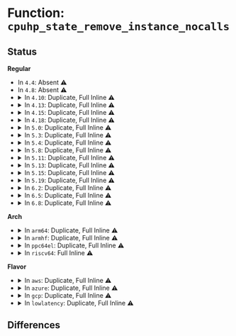 # Function: <code>cpuhp_state_remove_instance_nocalls</code>

## Status
<b>Regular</b>
<ul>
<li>
In <code>4.4</code>: Absent ⚠️
</li>
<li>
In <code>4.8</code>: Absent ⚠️
</li>
<li>
<details>
<summary>In <code>4.10</code>: Duplicate, Full Inline ⚠️</summary>

**Collision:** Static Duplication

**Inline:** Full

**Transformation:** False

**Instances:**

```
In kernel/padata.c (ffffffff811ac426)
Location: include/linux/cpuhotplug.h:314
Inline: True
Inline callers:
  - kernel/padata.c:padata_sysfs_release
```
```
In block/blk-mq.c (ffffffff81422a58)
Location: include/linux/cpuhotplug.h:314
Inline: True
Inline callers:
  - block/blk-mq.c:blk_mq_realloc_hw_ctxs
```
```
In net/core/flow.c (ffffffff817cf193)
Location: include/linux/cpuhotplug.h:314
Inline: True
Inline callers:
  - net/core/flow.c:flow_cache_fini
```
</details>
</li>
<li>
<details>
<summary>In <code>4.13</code>: Duplicate, Full Inline ⚠️</summary>

**Collision:** Static Duplication

**Inline:** Full

**Transformation:** False

**Instances:**

```
In kernel/padata.c (ffffffff811b3e26)
Location: include/linux/cpuhotplug.h:351
Inline: True
Inline callers:
  - kernel/padata.c:padata_sysfs_release
```
```
In block/blk-mq.c (ffffffff81432577)
Location: include/linux/cpuhotplug.h:351
Inline: True
Inline callers:
  - block/blk-mq.c:blk_mq_realloc_hw_ctxs
  - block/blk-mq.c:blk_mq_exit_hctx
```
```
In net/core/flow.c (ffffffff817ee523)
Location: include/linux/cpuhotplug.h:351
Inline: True
Inline callers:
  - net/core/flow.c:flow_cache_fini
```
</details>
</li>
<li>
<details>
<summary>In <code>4.15</code>: Duplicate, Full Inline ⚠️</summary>

**Collision:** Static Duplication

**Inline:** Full

**Transformation:** False

**Instances:**

```
In kernel/padata.c (ffffffff811c7ab6)
Location: include/linux/cpuhotplug.h:379
Inline: True
Inline callers:
  - kernel/padata.c:padata_sysfs_release
```
```
In block/blk-mq.c (ffffffff8145e0fa)
Location: include/linux/cpuhotplug.h:379
Inline: True
Inline callers:
  - block/blk-mq.c:blk_mq_realloc_hw_ctxs
  - block/blk-mq.c:blk_mq_exit_hctx
```
</details>
</li>
<li>
<details>
<summary>In <code>4.18</code>: Duplicate, Full Inline ⚠️</summary>

**Collision:** Static Duplication

**Inline:** Full

**Transformation:** False

**Instances:**

```
In kernel/padata.c (ffffffff811e7d01)
Location: include/linux/cpuhotplug.h:378
Inline: True
Inline callers:
  - kernel/padata.c:padata_sysfs_release
```
```
In block/blk-mq.c (ffffffff81491a16)
Location: include/linux/cpuhotplug.h:378
Inline: True
Inline callers:
  - block/blk-mq.c:blk_mq_realloc_hw_ctxs
  - block/blk-mq.c:blk_mq_exit_hctx
```
</details>
</li>
<li>
<details>
<summary>In <code>5.0</code>: Duplicate, Full Inline ⚠️</summary>

**Collision:** Static Duplication

**Inline:** Full

**Transformation:** False

**Instances:**

```
In kernel/padata.c (ffffffff811f8c51)
Location: include/linux/cpuhotplug.h:384
Inline: True
Inline callers:
  - kernel/padata.c:padata_sysfs_release
```
```
In block/blk-mq.c (ffffffff814ab468)
Location: include/linux/cpuhotplug.h:384
Inline: True
Inline callers:
  - block/blk-mq.c:blk_mq_realloc_hw_ctxs
```
</details>
</li>
<li>
<details>
<summary>In <code>5.3</code>: Duplicate, Full Inline ⚠️</summary>

**Collision:** Static Duplication

**Inline:** Full

**Transformation:** False

**Instances:**

```
In kernel/padata.c (ffffffff81210711)
Location: include/linux/cpuhotplug.h:389
Inline: True
Inline callers:
  - kernel/padata.c:padata_sysfs_release
```
```
In block/blk-mq.c (ffffffff814d93ef)
Location: include/linux/cpuhotplug.h:389
Inline: True
Inline callers:
  - block/blk-mq.c:blk_mq_realloc_hw_ctxs
  - block/blk-mq.c:blk_mq_exit_hctx
```
</details>
</li>
<li>
<details>
<summary>In <code>5.4</code>: Duplicate, Full Inline ⚠️</summary>

**Collision:** Static Duplication

**Inline:** Full

**Transformation:** False

**Instances:**

```
In kernel/padata.c (ffffffff8121d254)
Location: include/linux/cpuhotplug.h:390
Inline: True
Inline callers:
  - kernel/padata.c:padata_sysfs_release
  - kernel/padata.c:padata_sysfs_release
```
```
In block/blk-mq.c (ffffffff814f27af)
Location: include/linux/cpuhotplug.h:390
Inline: True
Inline callers:
  - block/blk-mq.c:blk_mq_realloc_hw_ctxs
  - block/blk-mq.c:blk_mq_exit_hctx
```
</details>
</li>
<li>
<details>
<summary>In <code>5.8</code>: Duplicate, Full Inline ⚠️</summary>

**Collision:** Static Duplication

**Inline:** Full

**Transformation:** False

**Instances:**

```
In kernel/padata.c (ffffffff81249575)
Location: include/linux/cpuhotplug.h:396
Inline: True
Inline callers:
  - kernel/padata.c:__padata_free
  - kernel/padata.c:__padata_free
```
```
In block/blk-mq.c (ffffffff81550a01)
Location: include/linux/cpuhotplug.h:396
Inline: True
Inline callers:
  - block/blk-mq.c:blk_mq_exit_hctx
  - block/blk-mq.c:blk_mq_exit_hctx
```
</details>
</li>
<li>
<details>
<summary>In <code>5.11</code>: Duplicate, Full Inline ⚠️</summary>

**Collision:** Static Duplication

**Inline:** Full

**Transformation:** False

**Instances:**

```
In kernel/padata.c (ffffffff812539b5)
Location: include/linux/cpuhotplug.h:401
Inline: True
Inline callers:
  - kernel/padata.c:padata_sysfs_release
  - kernel/padata.c:padata_sysfs_release
```
```
In fs/io-wq.c (ffffffff8139aec5)
Location: include/linux/cpuhotplug.h:401
Inline: True
Inline callers:
  - fs/io-wq.c:__io_wq_destroy
  - fs/io-wq.c:io_wq_create
```
```
In block/blk-mq.c (ffffffff8156d141)
Location: include/linux/cpuhotplug.h:401
Inline: True
Inline callers:
  - block/blk-mq.c:blk_mq_exit_hctx
  - block/blk-mq.c:blk_mq_exit_hctx
```
</details>
</li>
<li>
<details>
<summary>In <code>5.13</code>: Duplicate, Full Inline ⚠️</summary>

**Collision:** Static Duplication

**Inline:** Full

**Transformation:** False

**Instances:**

```
In kernel/padata.c (ffffffff81257fd5)
Location: include/linux/cpuhotplug.h:409
Inline: True
Inline callers:
  - kernel/padata.c:padata_sysfs_release
  - kernel/padata.c:padata_sysfs_release
```
```
In fs/io-wq.c (ffffffff813a3a62)
Location: include/linux/cpuhotplug.h:409
Inline: True
Inline callers:
  - fs/io-wq.c:io_wq_put_and_exit
  - fs/io-wq.c:io_wq_create
```
```
In block/blk-mq.c (ffffffff815773d0)
Location: include/linux/cpuhotplug.h:409
Inline: True
Inline callers:
  - block/blk-mq.c:blk_mq_realloc_hw_ctxs
  - block/blk-mq.c:blk_mq_realloc_hw_ctxs
  - block/blk-mq.c:blk_mq_exit_hctx
  - block/blk-mq.c:blk_mq_exit_hctx
```
```
In drivers/iommu/iova.c (ffffffff817a3635)
Location: include/linux/cpuhotplug.h:409
Inline: True
Inline callers:
  - drivers/iommu/iova.c:put_iova_domain
```
</details>
</li>
<li>
<details>
<summary>In <code>5.15</code>: Duplicate, Full Inline ⚠️</summary>

**Collision:** Static Duplication

**Inline:** Full

**Transformation:** False

**Instances:**

```
In kernel/padata.c (ffffffff81293b45)
Location: include/linux/cpuhotplug.h:502
Inline: True
Inline callers:
  - kernel/padata.c:padata_sysfs_release
  - kernel/padata.c:padata_sysfs_release
```
```
In fs/io-wq.c (ffffffff813f3105)
Location: include/linux/cpuhotplug.h:502
Inline: True
Inline callers:
  - fs/io-wq.c:io_wq_put_and_exit
  - fs/io-wq.c:io_wq_create
```
```
In block/bio.c (ffffffff815c7b4e)
Location: include/linux/cpuhotplug.h:502
Inline: True
Inline callers:
  - block/bio.c:bioset_exit
```
```
In block/blk-mq.c (ffffffff815dc130)
Location: include/linux/cpuhotplug.h:502
Inline: True
Inline callers:
  - block/blk-mq.c:blk_mq_realloc_hw_ctxs
  - block/blk-mq.c:blk_mq_realloc_hw_ctxs
  - block/blk-mq.c:blk_mq_exit_hctx
  - block/blk-mq.c:blk_mq_exit_hctx
```
```
In drivers/iommu/iova.c (ffffffff8182c865)
Location: include/linux/cpuhotplug.h:502
Inline: True
Inline callers:
  - drivers/iommu/iova.c:put_iova_domain
```
</details>
</li>
<li>
<details>
<summary>In <code>5.19</code>: Duplicate, Full Inline ⚠️</summary>

**Collision:** Static Duplication

**Inline:** Full

**Transformation:** False

**Instances:**

```
In kernel/padata.c (ffffffff812e9985)
Location: include/linux/cpuhotplug.h:508
Inline: True
Inline callers:
  - kernel/padata.c:padata_sysfs_release
  - kernel/padata.c:padata_sysfs_release
```
```
In block/bio.c (ffffffff8167287e)
Location: include/linux/cpuhotplug.h:508
Inline: True
Inline callers:
  - block/bio.c:bioset_exit
```
```
In block/blk-mq.c (ffffffff81683715)
Location: include/linux/cpuhotplug.h:508
Inline: True
Inline callers:
  - block/blk-mq.c:blk_mq_init_hctx
  - block/blk-mq.c:blk_mq_init_hctx
  - block/blk-mq.c:blk_mq_exit_hctx
  - block/blk-mq.c:blk_mq_exit_hctx
```
```
In io_uring/io-wq.c (ffffffff816dbc6d)
Location: include/linux/cpuhotplug.h:508
Inline: True
Inline callers:
  - io_uring/io-wq.c:io_wq_put_and_exit
  - io_uring/io-wq.c:io_wq_create
```
```
In drivers/iommu/iova.c (ffffffff8196dd66)
Location: include/linux/cpuhotplug.h:508
Inline: True
Inline callers:
  - drivers/iommu/iova.c:put_iova_domain
```
```
In drivers/nvdimm/nd_perf.c (ffffffff819d9453)
Location: include/linux/cpuhotplug.h:508
Inline: True
Inline callers:
  - drivers/nvdimm/nd_perf.c:register_nvdimm_pmu
  - drivers/nvdimm/nd_perf.c:nvdimm_pmu_free_hotplug_memory
```
</details>
</li>
<li>
<details>
<summary>In <code>6.2</code>: Duplicate, Full Inline ⚠️</summary>

**Collision:** Static Duplication

**Inline:** Full

**Transformation:** False

**Instances:**

```
In kernel/padata.c (ffffffff813537a5)
Location: include/linux/cpuhotplug.h:512
Inline: True
Inline callers:
  - kernel/padata.c:padata_sysfs_release
  - kernel/padata.c:padata_sysfs_release
```
```
In block/bio.c (ffffffff8172e33a)
Location: include/linux/cpuhotplug.h:512
Inline: True
Inline callers:
  - block/bio.c:bioset_exit
```
```
In block/blk-mq.c (ffffffff81740daa)
Location: include/linux/cpuhotplug.h:512
Inline: True
Inline callers:
  - block/blk-mq.c:blk_mq_init_hctx
  - block/blk-mq.c:blk_mq_init_hctx
  - block/blk-mq.c:blk_mq_exit_hctx
  - block/blk-mq.c:blk_mq_exit_hctx
```
```
In io_uring/io-wq.c (ffffffff817a7d71)
Location: include/linux/cpuhotplug.h:512
Inline: True
Inline callers:
  - io_uring/io-wq.c:io_wq_put_and_exit
  - io_uring/io-wq.c:io_wq_create
```
```
In drivers/iommu/iova.c (ffffffff81ad8686)
Location: include/linux/cpuhotplug.h:512
Inline: True
Inline callers:
  - drivers/iommu/iova.c:put_iova_domain
```
```
In drivers/nvdimm/nd_perf.c (ffffffff81b5450d)
Location: include/linux/cpuhotplug.h:512
Inline: True
Inline callers:
  - drivers/nvdimm/nd_perf.c:register_nvdimm_pmu
  - drivers/nvdimm/nd_perf.c:nvdimm_pmu_free_hotplug_memory
```
</details>
</li>
<li>
<details>
<summary>In <code>6.5</code>: Duplicate, Full Inline ⚠️</summary>

**Collision:** Static Duplication

**Inline:** Full

**Transformation:** False

**Instances:**

```
In kernel/padata.c (ffffffff813849a5)
Location: include/linux/cpuhotplug.h:510
Inline: True
Inline callers:
  - kernel/padata.c:padata_sysfs_release
  - kernel/padata.c:padata_sysfs_release
```
```
In block/bio.c (ffffffff8176a60a)
Location: include/linux/cpuhotplug.h:510
Inline: True
Inline callers:
  - block/bio.c:bioset_exit
```
```
In block/blk-mq.c (ffffffff8177d06a)
Location: include/linux/cpuhotplug.h:510
Inline: True
Inline callers:
  - block/blk-mq.c:blk_mq_init_hctx
  - block/blk-mq.c:blk_mq_init_hctx
  - block/blk-mq.c:blk_mq_exit_hctx
  - block/blk-mq.c:blk_mq_exit_hctx
```
```
In io_uring/io-wq.c (ffffffff817e8c1f)
Location: include/linux/cpuhotplug.h:510
Inline: True
Inline callers:
  - io_uring/io-wq.c:io_wq_put_and_exit
  - io_uring/io-wq.c:io_wq_create
```
```
In drivers/iommu/iova.c (ffffffff81b265c6)
Location: include/linux/cpuhotplug.h:510
Inline: True
Inline callers:
  - drivers/iommu/iova.c:put_iova_domain
```
```
In drivers/nvdimm/nd_perf.c (ffffffff81ba7a5d)
Location: include/linux/cpuhotplug.h:510
Inline: True
Inline callers:
  - drivers/nvdimm/nd_perf.c:register_nvdimm_pmu
  - drivers/nvdimm/nd_perf.c:nvdimm_pmu_free_hotplug_memory
```
```
In drivers/net/virtio_net.c (ffffffff81c542e5)
Location: include/linux/cpuhotplug.h:510
Inline: True
Inline callers:
  - drivers/net/virtio_net.c:virtnet_freeze
  - drivers/net/virtio_net.c:virtnet_freeze
  - drivers/net/virtio_net.c:virtnet_remove
  - drivers/net/virtio_net.c:virtnet_remove
  - drivers/net/virtio_net.c:virtnet_cpu_notif_add
```
</details>
</li>
<li>
<details>
<summary>In <code>6.8</code>: Duplicate, Full Inline ⚠️</summary>

**Collision:** Static Duplication

**Inline:** Full

**Transformation:** False

**Instances:**

```
In kernel/padata.c (ffffffff813addb5)
Location: include/linux/cpuhotplug.h:495
Inline: True
Inline callers:
  - kernel/padata.c:padata_sysfs_release
  - kernel/padata.c:padata_sysfs_release
```
```
In block/bio.c (ffffffff817aca6a)
Location: include/linux/cpuhotplug.h:495
Inline: True
Inline callers:
  - block/bio.c:bioset_exit
```
```
In block/blk-mq.c (ffffffff817bf3fa)
Location: include/linux/cpuhotplug.h:495
Inline: True
Inline callers:
  - block/blk-mq.c:blk_mq_init_hctx
  - block/blk-mq.c:blk_mq_init_hctx
  - block/blk-mq.c:blk_mq_exit_hctx
  - block/blk-mq.c:blk_mq_exit_hctx
```
```
In io_uring/io-wq.c (ffffffff8182e9cf)
Location: include/linux/cpuhotplug.h:495
Inline: True
Inline callers:
  - io_uring/io-wq.c:io_wq_put_and_exit
```
```
In drivers/iommu/iova.c (ffffffff81b7d3e6)
Location: include/linux/cpuhotplug.h:495
Inline: True
Inline callers:
  - drivers/iommu/iova.c:put_iova_domain
```
```
In drivers/nvdimm/nd_perf.c (ffffffff81bfbdc9)
Location: include/linux/cpuhotplug.h:495
Inline: True
Inline callers:
  - drivers/nvdimm/nd_perf.c:register_nvdimm_pmu
  - drivers/nvdimm/nd_perf.c:nvdimm_pmu_free_hotplug_memory
```
```
In drivers/net/virtio_net.c (ffffffff81d0aa25)
Location: include/linux/cpuhotplug.h:495
Inline: True
Inline callers:
  - drivers/net/virtio_net.c:virtnet_freeze
  - drivers/net/virtio_net.c:virtnet_freeze
  - drivers/net/virtio_net.c:virtnet_remove
  - drivers/net/virtio_net.c:virtnet_remove
  - drivers/net/virtio_net.c:virtnet_cpu_notif_add
```
</details>
</li>
</ul>
<b>Arch</b>
<ul>
<li>
<details>
<summary>In <code>arm64</code>: Duplicate, Full Inline ⚠️</summary>

**Collision:** Static Duplication

**Inline:** Full

**Transformation:** False

**Instances:**

```
In kernel/padata.c (ffff8000102a8e1c)
Location: include/linux/cpuhotplug.h:390
Inline: True
Inline callers:
  - kernel/padata.c:padata_sysfs_release
  - kernel/padata.c:padata_sysfs_release
```
```
In block/blk-mq.c (ffff8000105f2220)
Location: include/linux/cpuhotplug.h:390
Inline: True
Inline callers:
  - block/blk-mq.c:blk_mq_realloc_hw_ctxs
  - block/blk-mq.c:blk_mq_exit_hctx
```
```
In drivers/perf/arm-ccn.c (ffff800010b922a4)
Location: include/linux/cpuhotplug.h:390
Inline: True
Inline callers:
  - drivers/perf/arm-ccn.c:arm_ccn_remove
  - drivers/perf/arm-ccn.c:arm_ccn_probe
```
```
In drivers/perf/arm_pmu.c (ffff800010b956a4)
Location: include/linux/cpuhotplug.h:390
Inline: True
Inline callers:
  - drivers/perf/arm_pmu.c:armpmu_register
```
</details>
</li>
<li>
<details>
<summary>In <code>armhf</code>: Duplicate, Full Inline ⚠️</summary>

**Collision:** Static Duplication

**Inline:** Full

**Transformation:** False

**Instances:**

```
In arch/arm/mach-imx/mmdc.c (c03333c0)
Location: include/linux/cpuhotplug.h:390
Inline: True
Inline callers:
  - arch/arm/mach-imx/mmdc.c:imx_mmdc_probe
  - arch/arm/mach-imx/mmdc.c:imx_mmdc_remove
```
```
In kernel/padata.c (c04d7ffc)
Location: include/linux/cpuhotplug.h:390
Inline: True
Inline callers:
  - kernel/padata.c:padata_sysfs_release
  - kernel/padata.c:padata_sysfs_release
```
```
In block/blk-mq.c (c079e144)
Location: include/linux/cpuhotplug.h:390
Inline: True
Inline callers:
  - block/blk-mq.c:blk_mq_realloc_hw_ctxs
  - block/blk-mq.c:blk_mq_exit_hctx
```
```
In drivers/perf/arm-ccn.c (c0c7be3c)
Location: include/linux/cpuhotplug.h:390
Inline: True
Inline callers:
  - drivers/perf/arm-ccn.c:arm_ccn_remove
  - drivers/perf/arm-ccn.c:arm_ccn_probe
```
```
In drivers/perf/arm_pmu.c (c0c7ec4c)
Location: include/linux/cpuhotplug.h:390
Inline: True
Inline callers:
  - drivers/perf/arm_pmu.c:armpmu_register
```
</details>
</li>
<li>
<details>
<summary>In <code>ppc64el</code>: Duplicate, Full Inline ⚠️</summary>

**Collision:** Static Duplication

**Inline:** Full

**Transformation:** False

**Instances:**

```
In kernel/padata.c (c00000000035d164)
Location: include/linux/cpuhotplug.h:390
Inline: True
Inline callers:
  - kernel/padata.c:padata_sysfs_release
  - kernel/padata.c:padata_sysfs_release
```
```
In block/blk-mq.c (c000000000789374)
Location: include/linux/cpuhotplug.h:390
Inline: True
Inline callers:
  - block/blk-mq.c:blk_mq_realloc_hw_ctxs
  - block/blk-mq.c:blk_mq_exit_hctx
```
</details>
</li>
<li>
<details>
<summary>In <code>riscv64</code>: Full Inline ⚠️</summary>

**Collision:** Unique Static

**Inline:** Full

**Transformation:** False

**Instances:**

```
In block/blk-mq.c (ffffffe000430b46)
Location: include/linux/cpuhotplug.h:390
Inline: True
Inline callers:
  - block/blk-mq.c:blk_mq_realloc_hw_ctxs
  - block/blk-mq.c:blk_mq_exit_hctx
```
</details>
</li>
</ul>
<b>Flavor</b>
<ul>
<li>
<details>
<summary>In <code>aws</code>: Duplicate, Full Inline ⚠️</summary>

**Collision:** Static Duplication

**Inline:** Full

**Transformation:** False

**Instances:**

```
In kernel/padata.c (ffffffff812158a4)
Location: include/linux/cpuhotplug.h:390
Inline: True
Inline callers:
  - kernel/padata.c:padata_sysfs_release
  - kernel/padata.c:padata_sysfs_release
```
```
In block/blk-mq.c (ffffffff814ead8f)
Location: include/linux/cpuhotplug.h:390
Inline: True
Inline callers:
  - block/blk-mq.c:blk_mq_realloc_hw_ctxs
  - block/blk-mq.c:blk_mq_exit_hctx
```
</details>
</li>
<li>
<details>
<summary>In <code>azure</code>: Duplicate, Full Inline ⚠️</summary>

**Collision:** Static Duplication

**Inline:** Full

**Transformation:** False

**Instances:**

```
In kernel/padata.c (ffffffff81208604)
Location: include/linux/cpuhotplug.h:390
Inline: True
Inline callers:
  - kernel/padata.c:padata_sysfs_release
  - kernel/padata.c:padata_sysfs_release
```
```
In block/blk-mq.c (ffffffff814db2df)
Location: include/linux/cpuhotplug.h:390
Inline: True
Inline callers:
  - block/blk-mq.c:blk_mq_realloc_hw_ctxs
  - block/blk-mq.c:blk_mq_exit_hctx
```
</details>
</li>
<li>
<details>
<summary>In <code>gcp</code>: Duplicate, Full Inline ⚠️</summary>

**Collision:** Static Duplication

**Inline:** Full

**Transformation:** False

**Instances:**

```
In kernel/padata.c (ffffffff81213644)
Location: include/linux/cpuhotplug.h:390
Inline: True
Inline callers:
  - kernel/padata.c:padata_sysfs_release
  - kernel/padata.c:padata_sysfs_release
```
```
In block/blk-mq.c (ffffffff814e6e1f)
Location: include/linux/cpuhotplug.h:390
Inline: True
Inline callers:
  - block/blk-mq.c:blk_mq_realloc_hw_ctxs
  - block/blk-mq.c:blk_mq_exit_hctx
```
</details>
</li>
<li>
<details>
<summary>In <code>lowlatency</code>: Duplicate, Full Inline ⚠️</summary>

**Collision:** Static Duplication

**Inline:** Full

**Transformation:** False

**Instances:**

```
In kernel/padata.c (ffffffff81222a64)
Location: include/linux/cpuhotplug.h:390
Inline: True
Inline callers:
  - kernel/padata.c:padata_sysfs_release
  - kernel/padata.c:padata_sysfs_release
```
```
In block/blk-mq.c (ffffffff814ffe17)
Location: include/linux/cpuhotplug.h:390
Inline: True
Inline callers:
  - block/blk-mq.c:blk_mq_realloc_hw_ctxs
  - block/blk-mq.c:blk_mq_exit_hctx
```
</details>
</li>
</ul>

## Differences
